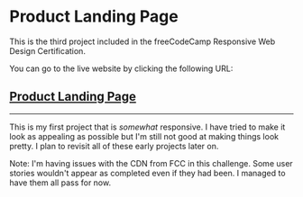 # Product Landing Page

This is the third project included in the freeCodeCamp Responsive Web Design Certification.

You can go to the live website by clicking the following URL:

## [Product Landing Page](https://roman-octavian.github.io/FCC-Product-Landing/)

---

This is my first project that is *somewhat* responsive. I have tried to make it look as appealing as possible but I'm still not good at making things look pretty. I plan to revisit all of these early projects later on.

Note: I'm having issues with the CDN from FCC in this challenge. Some user stories wouldn't appear as completed even if they had been. I managed to have them all pass for now.
